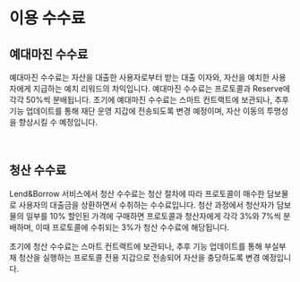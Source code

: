 # 이용 수수료

## 예대마진 수수료

예대마진 수수료는 자산을 대출한 사용자로부터 받는 대출 이자와, 자산을 예치한 사용자에게 지급하는 예치 리워드의 차익입니다. 예대마진 수수료는 프로토콜과 Reserve에 각각 50%씩 분배됩니다. 초기에 예대마진 수수료는 스마트 컨트랙트에 보관되나, 추후 기능 업데이트를 통해 재단 운영 지갑에 전송되도록 변경 예정이며, 자산 이동의 투명성을 향상시킬 수 예정입니다.

<figure><img src="../../.gitbook/assets/스크린샷 2023-01-25 오후 8.19.17.png" alt=""><figcaption></figcaption></figure>

## 청산 수수료

Lend\&Borrow 서비스에서 청산 수수료는 청산 절차에 따라 프로토콜이 매수한 담보물로 사용자의 대출금을 상환하면서 수취하는 수수료입니다. 청산 과정에서 청산자가 담보물의 일부를 10% 할인된 가격에 구매하면 프로토콜과 청산자에게 각각 3%와 7%씩 분배하며, 이때 프로토콜에 수취되는 3%가 청산 수수료에 해당됩니다.

초기에 청산 수수료는 스마트 컨트랙트에 보관되나, 추후 기능 업데이트를 통해 부실부채 청산을 실행하는 프로토콜 전용 지갑으로 전송되어 자산을 충당하도록 변경 예정입니다.
